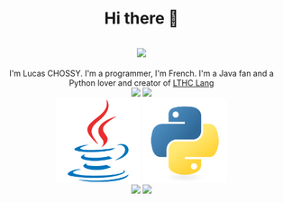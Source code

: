 <div align="center">
  <h1>Hi there 👋</h1>
  <br/>
  <img src="https://komarev.com/ghpvc/?username=LTHCTheMaster&color=grey"/>
  <br/>
  <br/>
  I'm Lucas CHOSSY. I'm a programmer, I'm French. I'm a Java fan and a Python lover and creator of <a href="https://github.com/LTHCTheMaster/LTHC-Lang">LTHC Lang</a>
  <br/>
  <img src="https://github-readme-stats.vercel.app/api?username=LTHCTheMaster&hide=issues&show_icons=true&theme=blue-green"/>
  <img src="https://github-readme-stats.vercel.app/api/top-langs/?username=LTHCTheMaster&layout=compact&theme=blue-green&size_weight=0.5&count_weight=0.5&hide=html,glsl,php,css&langs_count=6"/>
  <br/>
  <div>
    <img src="https://github.com/devicons/devicon/blob/master/icons/java/java-original.svg" width="150px"/>
    <img src="https://github.com/devicons/devicon/blob/master/icons/python/python-original.svg" width="150px"/>
  </div>
  <div>
    <img src="https://github-readme-stats.vercel.app/api/pin/?username=LTHCTheMaster&repo=MineChemistry-CraftIndustries&theme=blue-green"/>
    <img src="https://github-readme-stats.vercel.app/api/pin/?username=LTHCTheMaster&repo=The-Advancenergy&theme=blue-green"/>
  </div>
  </div>
<br/>
